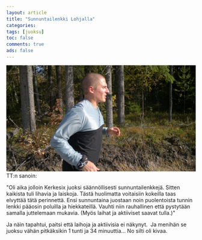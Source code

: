 ```yaml
---
layout: article 
title: "Sunnuntailenkki Lohjalla" 
categories: 
tags: [juoksu]
toc: false 
comments: true 
ads: false 
---
```


![](/images/sunnuntailenkki-lohjalla/02102011092.jpg)TT:n
sanoin:

"Oli aika jolloin Kerkesix juoksi säännöllisesti
sunnuntailenkkejä. Sitten kaikista tuli lihavia ja laiskoja. Tästä
huolimatta voitaisiin kokeilla taas elvyttää tätä perinnettä. Ensi
sunnuntaina juostaan noin puolentoista tunnin lenkki pääosin poluilla ja
hiekkateillä. Vauhti niin rauhallinen että pystytään samalla juttelemaan
mukavia. (Myös laihat ja aktiiviset saavat tulla.)"

Ja näin tapahtui, paitsi että laihoja ja aktiivisia ei näkynyt.  Ja
menihän se juoksu vähän pitkäksikin 1 tunti ja 34 minuuttia... No silti
oli kivaa.

